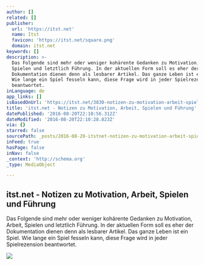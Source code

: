 ```yaml
---
author: []
related: []
publisher:
  url: 'https://itst.net'
  name: Itst
  favicon: 'https://itst.net/square.png'
  domain: itst.net
keywords: []
description: >-
  Das Folgende sind mehr oder weniger kohärente Gedanken zu Motivation, Arbeit,
  Spielen und letztlich Führung. In der aktuellen Form soll es eher der
  Dokumentation dienen denn als lesbarer Artikel. Das ganze Leben ist ein Spiel.
  Wie lange ein Spiel fesseln kann, diese Frage wird in jeder Spielrezension
  beantwortet.
inLanguage: de
app_links: []
isBasedOnUrl: 'https://itst.net/3830-notizen-zu-motivation-arbeit-spielen-und-fuehrung'
title: 'itst.net - Notizen zu Motivation, Arbeit, Spielen und Führung'
datePublished: '2016-08-20T22:10:56.312Z'
dateModified: '2016-08-20T22:10:28.823Z'
via: {}
starred: false
sourcePath: _posts/2016-08-20-itstnet-notizen-zu-motivation-arbeit-spielen-und-fuhrun.md
inFeed: true
hasPage: false
inNav: false
_context: 'http://schema.org'
_type: MediaObject

---
```

<article style=""><h1>itst.net - Notizen zu Motivation, Arbeit, Spielen und Führung</h1><p>Das Folgende sind mehr oder weniger kohärente Gedanken zu Motivation, Arbeit, Spielen und letztlich Führung. In der aktuellen Form soll es eher der Dokumentation dienen denn als lesbarer Artikel. Das ganze Leben ist ein Spiel. Wie lange ein Spiel fesseln kann, diese Frage wird in jeder Spielrezension beantwortet.</p><img src="https://i0.wp.com/res.cloudinary.com/sascha-a-carlin/image/upload/v1455057652/elf-big_bz9mns.png?fit=400%2C400" /></article>